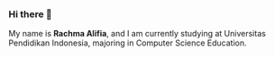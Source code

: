 ### Hi there 👋

My name is **Rachma Alifia**, and I am currently studying at Universitas Pendidikan Indonesia, majoring in Computer Science Education.
